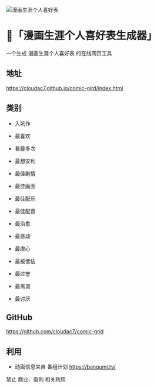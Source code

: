 ![漫画生涯个人喜好表](https://github.com/itorr/anime-grid/blob/master/simple.jpg?raw=true)

# 🤖「漫画生涯个人喜好表生成器」

一个生成 漫画生涯个人喜好表 的在线网页工具

<!--230211: 新增超多个格子的 [扩展版](https://lab.magiconch.com/anime-grid/ex.html)-->

## 地址 

https://cloudac7.github.io/comic-gird/index.html

## 类别

 - 入坑作
 - 最喜欢
 - 看最多次
 - 最想安利

 - 最佳剧情
 - 最佳画面
 - 最佳配乐
 - 最佳配音

 - 最治愈
 - 最感动
 - 最虐心
 - 最被低估

 - 最过誉
 - 最离谱
 - 最讨厌

## GitHub
https://github.com/cloudac7/comic-grid


## 利用
 - 动画信息来自 番组计划 https://bangumi.tv/

禁止 商业、盈利 相关利用